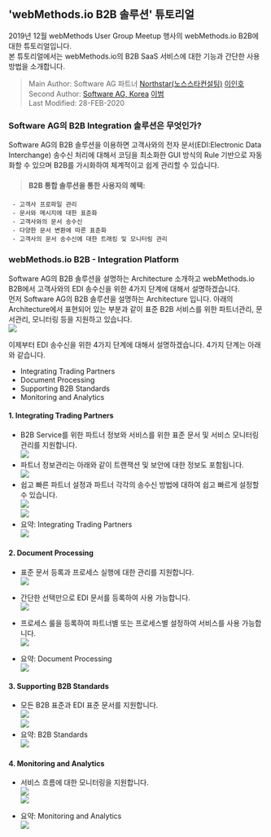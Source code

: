   ## 'webMethods.io B2B 솔루션' 튜토리얼 
  2019년 12월 webMethods User Group Meetup 행사의 webMethods.io B2B에 대한 튜토리얼입니다.  
  본 튜토리얼에서는 webMethods.io의 B2B SaaS 서비스에 대한 기능과 간단한 사용 방법을 소개합니다.   
  
  > Main   Author: Software AG 파트너 [Northstar(노스스타컨설팅)](http://www.northstar.co.kr/) [이인호](mailto:inhovb@northstar.co.kr)  
  > Second Author: [Software AG, Korea](https://www.softwareag.com/kr/) [이범](https://github.com/billybeom)  
  > Last Modified: 28-FEB-2020  
  
  
  ### Software AG의 B2B Integration 솔루션은 무엇인가?
  Software AG의 B2B 솔루션을 이용하면 고객사와의 전자 문서(EDI:Electronic Data Interchange) 송수신 처리에 대해서 코딩을 최소화한 GUI 방식의 Rule 기반으로 자동화할 수 있으며 B2B를 가시화하여 체계적이고 쉽게 관리할 수 있습니다.  
  
  > #### B2B 통합 솔루션을 통한 사용자의 혜택:
     - 고객사 프로파일 관리
     - 문서와 메시지에 대한 표준화
     - 고객사와의 문서 송수신
     - 다양한 문서 변환에 따른 표준화
     - 고객사의 문서 송수신에 대한 트래킹 및 모니터링 관리  
  
  ### webMethods.io B2B - Integration Platform
  Software AG의 B2B 솔루션을 설명하는 Architecture 소개하고 webMethods.io B2B에서 고객사와의 EDI 송수신을 위한 4가지 단계에 대해서 설명하겠습니다.   
  먼저 Software AG의 B2B 솔루션을 설명하는 Architecture 입니다. 아래의 Architecture에서 표현되어 있는 부분과 같이 표준 B2B 서비스를 위한 파트너관리, 문서관리, 모니터링 등을 지원하고 있습니다.  
  ![](./images/01.b2b_architecture.jpg)  
  
  이제부터 EDI 송수신을 위한 4가지 단계에 대해서 설명하겠습니다. 4가지 단계는 아래와 같습니다.
  * Integrating Trading Partners
  * Document Processing
  * Supporting B2B Standards
  * Monitoring and Analytics

  #### 1. Integrating Trading Partners
  - B2B Service를 위한 파트너 정보와 서비스를 위한 표준 문서 및 서비스 모니터링 관리를 지원합니다.  
  ![](./images/01.b2b_tpa_01.JPG)  
  - 파트너 정보관리는 아래와 같이 트랜잭션 및 보안에 대한 정보도 포함됩니다.  
  ![](./images/01.b2b_tpa_02.JPG)  
  - 쉽고 빠른 파트너 설정과 파트너 각각의 송수신 방법에 대하여 쉽고 빠르게 설정할 수 있습니다.  
  ![](./images/01.b2b_tpa_03.JPG)  
  ![](./images/01.b2b_tpa_04.JPG)  
  - 요약: Integrating Trading Partners  
  ![](./images/01.b2b_tpa_05.JPG)  
  
  #### 2. Document Processing
  
  - 표준 문서 등록과 프로세스 실행에 대한 관리를 지원합니다.  
  ![](./images/01.b2b_dp_01.JPG)  

  - 간단한 선택만으로 EDI 문서를 등록하여 사용 가능합니다.  
  ![](./images/01.b2b_dp_02.JPG)  

  - 프로세스 룰을 등록하여 파트너별 또는 프로세스별 설정하여 서비스를 사용 가능합니다.  
  ![](./images/01.b2b_dp_03.JPG)  

  - 요약: Document Processing  
  ![](./images/01.b2b_dp_04.JPG)  

  #### 3. Supporting B2B Standards
  
  - 모든 B2B 표준과 EDI 표준 문서를 지원합니다.  
  ![](./images/01.b2b_support_01.JPG)  
  ![](./images/01.b2b_support_02.JPG)  
  - 요약: B2B Standards  
  ![](./images/01.b2b_support_03.JPG)  

  #### 4. Monitoring and Analytics
  
  - 서비스 흐름에 대한 모니터링을 지원합니다.  
  ![](./images/01.b2b_ma_01.JPG)  
  ![](./images/01.b2b_ma_02.JPG)  

  - 요약: Monitoring and Analytics  
  ![](./images/01.b2b_ma_03.JPG)  
  
  
